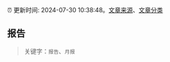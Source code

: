:alarm_clock: 更新时间: 2024-07-30 10:38:48。[文章来源](/README.md)、[文章分类](/TAGS.md)

## 报告


> 关键字：`报告`、`月报`



